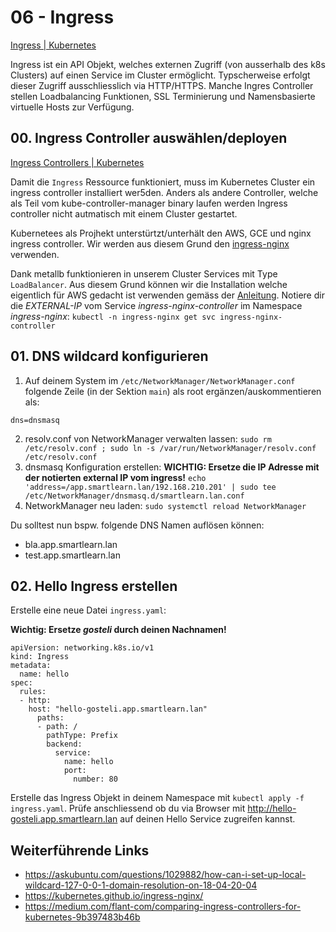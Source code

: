 # 06 - Ingress
[Ingress | Kubernetes](https://kubernetes.io/docs/concepts/services-networking/ingress/)

Ingress ist ein API Objekt, welches externen Zugriff (von ausserhalb des k8s Clusters) auf einen Service im Cluster ermöglicht. Typscherweise erfolgt dieser Zugriff ausschliesslich via HTTP/HTTPS. Manche Ingres Controller stellen Loadbalancing Funktionen, SSL Terminierung und Namensbasierte virtuelle Hosts zur Verfügung.

## 00. Ingress Controller auswählen/deployen
[Ingress Controllers | Kubernetes ](https://kubernetes.io/docs/concepts/services-networking/ingress-controllers/)

Damit die `Ingress` Ressource funktioniert, muss im Kubernetes Cluster ein ingress controller installiert wer5den. Anders als andere Controller, welche als Teil vom kube-controller-manager binary laufen werden Ingress controller nicht autmatisch mit einem Cluster gestartet.

Kubernetees als Projhekt unterstürtzt/unterhält den AWS, GCE und nginx ingress controller. Wir werden aus diesem Grund den [ingress-nginx](https://github.com/kubernetes/ingress-nginx) verwenden.

Dank metallb funktionieren in unserem Cluster Services mit Type `LoadBalancer`. Aus diesem Grund können wir die Installation welche eigentlich für AWS gedacht ist verwenden gemäss der [Anleitung](https://kubernetes.github.io/ingress-nginx/deploy/#aws). Notiere dir die *EXTERNAL-IP* vom Service *ingress-nginx-controller* im Namespace *ingress-nginx*: `kubectl -n ingress-nginx get svc ingress-nginx-controller`

## 01. DNS wildcard konfigurieren
1. Auf deinem System im `/etc/NetworkManager/NetworkManager.conf` folgende Zeile (in der Sektion `main`) als root ergänzen/auskommentieren als:
```
dns=dnsmasq
```
2. resolv.conf von NetworkManager verwalten lassen: `sudo rm /etc/resolv.conf ; sudo ln -s /var/run/NetworkManager/resolv.conf /etc/resolv.conf`
3. dnsmasq Konfiguration erstellen: **WICHTIG: Ersetze die IP Adresse mit der notierten external IP vom ingress!**
`echo 'address=/app.smartlearn.lan/192.168.210.201' | sudo tee /etc/NetworkManager/dnsmasq.d/smartlearn.lan.conf`
4. NetworkManager neu laden: `sudo systemctl reload NetworkManager`

Du solltest nun bspw. folgende DNS Namen auflösen können:

* bla.app.smartlearn.lan
* test.app.smartlearn.lan

## 02. Hello Ingress erstellen
Erstelle eine neue Datei `ingress.yaml`:

**Wichtig: Ersetze *gosteli* durch deinen Nachnamen!**
```
apiVersion: networking.k8s.io/v1
kind: Ingress
metadata:
  name: hello
spec:
  rules:
  - http:
    host: "hello-gosteli.app.smartlearn.lan"
      paths:
      - path: /
        pathType: Prefix
        backend:
          service:
            name: hello
            port:
              number: 80
```

Erstelle das Ingress Objekt in deinem Namespace mit `kubectl apply -f ingress.yaml`. Prüfe anschliessend ob du via Browser mit http://hello-gosteli.app.smartlearn.lan auf deinen Hello Service zugreifen kannst.

## Weiterführende Links
* https://askubuntu.com/questions/1029882/how-can-i-set-up-local-wildcard-127-0-0-1-domain-resolution-on-18-04-20-04 
* https://kubernetes.github.io/ingress-nginx/ 
* https://medium.com/flant-com/comparing-ingress-controllers-for-kubernetes-9b397483b46b